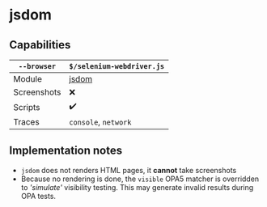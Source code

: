 # jsdom

## Capabilities

| `--browser` | `$/selenium-webdriver.js` |
|---|---|
| Module | [jsdom](https://github.com/jsdom/jsdom/) |
| Screenshots | ❌ |
| Scripts | ✔️ |
| Traces | `console`, `network` |

## Implementation notes

* `jsdom` does not renders HTML pages, it **cannot** take screenshots
* Because no rendering is done, the `visible` OPA5 matcher is overridden to *'simulate'* visibility testing. This may generate invalid results during OPA tests.